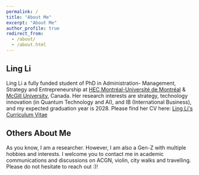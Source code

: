 ```yaml
---
permalink: /
title: "About Me"
excerpt: "About Me"
author_profile: true
redirect_from: 
  - /about/
  - /about.html
---
```


Ling Li
----
Ling Li a fully funded student of PhD in Administration- Management, Strategy and Entrepreneurship at [HEC Montréal-Université de Montréal](https://www.hec.ca/en/programs/phd/phd-management-strategy-and-entrepreneurship/index.html) & [McGill University](https://www.mcgill.ca/gradapplicants/program/management-phd), Canada. Her research interests are strategy, technology innovation (in Quantum Technology and AI), and IB (International Business), and my expected graduation year is 2028.
Please find her CV here: [Ling Li's Curriculum Vitae](https://github.com/lingli95/lingli95.github.io/blob/master/assets/CV_Ling%20Li_23.4.2023.docx)

Others About Me
------
As you know, I am a researcher. However, I am also a Gen-Z with multiple hobbies and interests. 
I welcome you to contact me in academic communications and discussions on ACGN, violin, city walks and travelling. Please do not hesitate to reach out :)!

